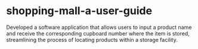 # shopping-mall-a-user-guide
Developed a software application that allows users to input a product name and receive the corresponding cupboard number where the item is stored, streamlining the process of locating products within a storage facility.
